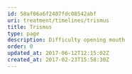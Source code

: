 ```yaml
---
id: 58af06a6f2407fdc08542abf
uri: treatment/timelines/trismus
title: Trismus
type: page
description: Difficulty opening mouth
order: 0
updated_at: 2017-06-12T12:15:02Z
created_at: 2017-02-23T15:58:30Z
---
```


